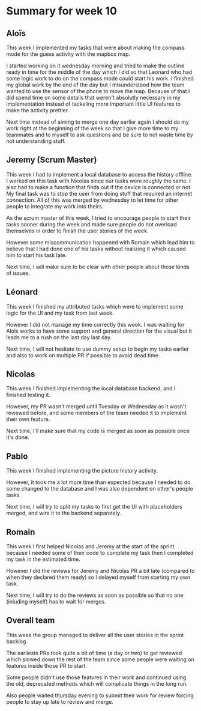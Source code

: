 # Summary for week 10


## Aloïs 

This week I implemented my tasks that were about making the compass mode for the guess activity with the mapbox map.

I started working on it wednesday morning and tried to make the outline ready in time for the middle of the day which I did so that Leonard who had some logic work to do on the compass mode could start his work. I finished my global work by the end of the day but I misunderstood how the team wanted to use the sensor of the phone to move the map. Because of that I did spend time on some details that weren't absolutly necessary in my implementation instead of tackeling more important little UI features to make the activity prettier.

Next time instead of aiming to merge one day earlier again I should do my work right at the beginning of the week so that I give more time to my teammates and to myself to ask questions and be sure to not waste time by not understanding stuff.


## Jeremy (Scrum Master)


This week I had to implement a local database to access the history offline. I worked on this task with Nicolas since our tasks were roughly the same. I also had to make a function that finds out if the device is connected or not. My final task was to stop the user from doing stuff that required an internet connection. All of this was merged by wednesday to let time for other people to integrate my work into theirs.

As the scrum master of this week, I tried to encourage people to start their tasks sooner during the week and made sure people do not overload themselves in order to finish the user stories of the week.

However some miscommunication happened with Romain which lead him to believe that I had done one of his tasks without realizing it which caused him to start his task late.

Next time, I will make sure to be clear with other people about those kinds of issues.


## Léonard 

This week I finished my attributed tasks which were to implement some logic for the UI and my task from last week.

However I did not manage my time correctly this week. I was waiting for Aloïs works to have some support and general direction for the visual but it leads me to a rush on the last day last day.

Next time, I will not hesitate to use dummy setup to begin my tasks earlier and also to work on multiple PR if possible to avoid dead time.

## Nicolas 

This week I finished implementing the local database backend, and I finished testing it.

However, my PR wasn't merged until Tuesday or Wednesday as it wasn't reviewed before, and some members of the team needed it to implement their own feature.

Next time, I'll make sure that my code is merged as soon as possible once it's done.

## Pablo 

This week I finished implementing the picture history activity.

However, it took me a lot more time than expected because I needed to do some changed to the database and I was also dependent on other's people tasks.

Next time, I will try to split my tasks to first get the UI with placeholders merged, and wire it to the backend separately.

## Romain 

This week I first helped Nicolas and Jeremy at the start of the sprint because I needed some of their code to complete my task then I completed my task in the estimated time.

However I did the reviews for Jeremy and Nicolas PR a bit late (compared to when they declared them ready) so I delayed myself from starting my own task.

Next time, I will try to do the reviews as soon as possible so that no one (inluding myself) has to wait for merges.

## Overall team

This week the group managed to deliver all the user stories in the sprint backlog

The earliests PRs took quite a bit of time (a day or two) to get reviewed which slowed down the rest of the team since some people were waiting on features inside those PR to start. 

Some people didn't use those features in their work and continued using the old, deprecated methods which will complicate things in the long run.

Also people waited thursday evening to submit their work for review forcing people to stay up late to review and merge.
